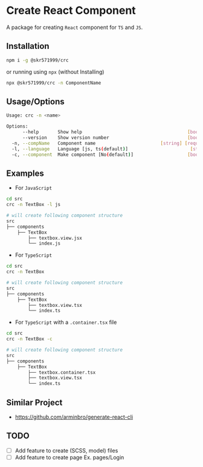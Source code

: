 # Create React Component

A package for creating `React` component for `TS` and `JS`.

## Installation

```sh
npm i -g @skr571999/crc
```

or running using `npx` (without Installing)

```sh
npx @skr571999/crc -n ComponentName
```

## Usage/Options

```sh
Usage: crc -n <name>

Options:
      --help       Show help                                       [boolean]
      --version    Show version number                             [boolean]
  -n, --compName   Component name                        [string] [required]
  -l, --language   Language [js, ts(default)]                       [string]
  -c, --component  Make component [No(default)]                    [boolean]
```

## Examples

- For `JavaScript`

```sh
cd src
crc -n TextBox -l js

# will create following component structure
src
├── components
    ├── TextBox
        ├── textbox.view.jsx
        └── index.js
```

- For `TypeScript`

```sh
cd src
crc -n TextBox

# will create following component structure
src
├── components
    ├── TextBox
        ├── textbox.view.tsx
        └── index.ts
```

- For `TypeScript` with a `.container.tsx` file

```sh
cd src
crc -n TextBox -c

# will create following component structure
src
├── components
    ├── TextBox
        ├── textbox.container.tsx
        ├── textbox.view.tsx
        └── index.ts
```

## Similar Project

- https://github.com/arminbro/generate-react-cli

## TODO

- [ ] Add feature to create (SCSS, model) files
- [ ] Add feature to create page Ex. pages/Login
